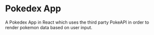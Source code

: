 # Pokedex App
A Pokedex App in React which uses the third party PokeAPI in order to render pokemon data based on user input.


